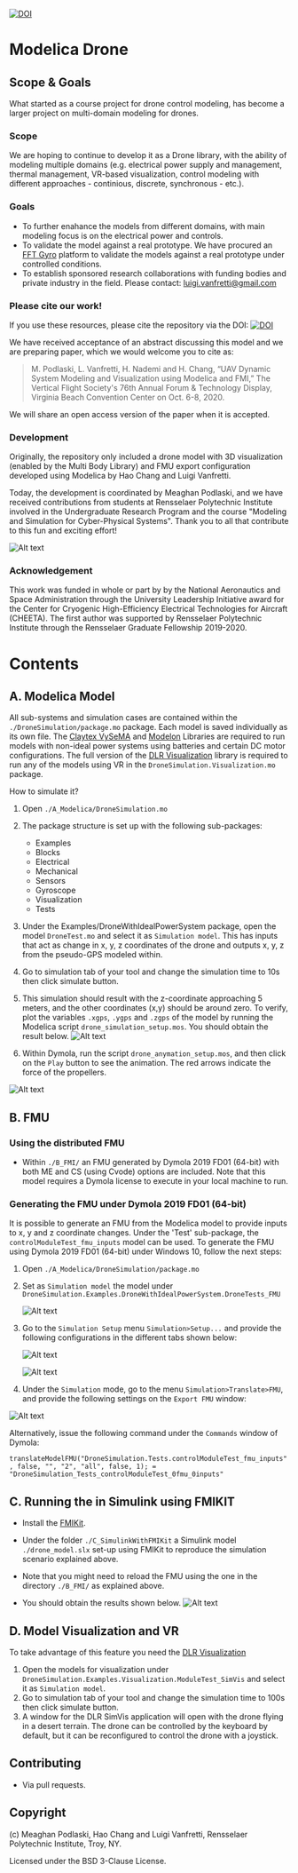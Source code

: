 [![DOI](https://zenodo.org/badge/176610570.svg)](https://zenodo.org/badge/latestdoi/176610570)

# Modelica Drone
## Scope & Goals
What started as a course project for drone control modeling, has become a larger project on multi-domain modeling for drones. 
### Scope
We are hoping to continue to develop it as a Drone library, with the ability of modeling multiple domains (e.g. electrical power supply and management, thermal management, VR-based visualization, control modeling with different approaches - continious, discrete, synchronous - etc.).
### Goals
- To further enahance the models from different domains, with main modeling focus is on the electrical power and controls.
- To validate the model against a real prototype. We have procured an [FFT Gyro](https://eurekadynamics.com/fft-gyro/) platform to validate the models against a real prototype under controlled conditions.
- To establish sponsored research collaborations with funding bodies and private industry in the field. Please contact: luigi.vanfretti@gmail.com

### Please cite our work!
If you use these resources, please cite the repository via the DOI: [![DOI](https://zenodo.org/badge/176610570.svg)](https://zenodo.org/badge/latestdoi/176610570)

We have received acceptance of an abstract discussing this model and we are preparing paper, which we would welcome you to cite as:
> M. Podlaski, L. Vanfretti, H. Nademi and H. Chang, “UAV Dynamic System Modeling and Visualization using Modelica and FMI,” The Vertical Flight Society's 76th Annual Forum & Technology Display, Virginia Beach Convention Center on Oct. 6-8, 2020. 

We will share an open access version of the paper when it is accepted.

### Development
Originally, the repository only included a drone model with 3D visualization (enabled by the Multi Body Library) and FMU export configuration developed using Modelica by Hao Chang and Luigi Vanfretti.

Today, the development is coordinated by Meaghan Podlaski, and we have received contributions from students at Rensselaer Polytechnic Institute involved in the Undergraduate Research Program and the course "Modeling and Simulation for Cyber-Physical Systems". Thank you to all that contribute to this fun and exciting effort!

![Alt text](/D_Pics/main.png "Drone Model")

### Acknowledgement 
This work was funded in whole or part by by the National Aeronautics and Space Administration through the University Leadership Initiative award for the Center for Cryogenic High-Efficiency Electrical Technologies for Aircraft (CHEETA). The first author was supported by Rensselaer Polytechnic Institute through the Rensselaer Graduate Fellowship
2019-2020.

# Contents

## A. Modelica Model

All sub-systems and simulation cases are contained within the ``./DroneSimulation/package.mo`` package. Each model is saved individually as its own file. The [Claytex VySeMA](http://https://www.claytex.com/products/dymola/model-libraries/vesyma/ "Claytex VySeMA") and [Modelon](http://https://www.modelon.com/products-services/modelon-library-suite-modelica-libraries/ "Modelon") Libraries are required to run models with non-ideal power systems using batteries and certain DC motor configurations. The full version of the [DLR Visualization](https://visualization.ltx.de/) library is required to run any of the models using VR in the ``DroneSimulation.Visualization.mo`` package.

How to simulate it?

1. Open ``./A_Modelica/DroneSimulation.mo``
2. The package structure is set up with the following sub-packages:
	- Examples
	- Blocks
	- Electrical
	- Mechanical
	- Sensors
	- Gyroscope
	- Visualization
	- Tests
3. Under the Examples/DroneWithIdealPowerSystem package, open the model ``DroneTest.mo`` and select it as ``Simulation model``. This has inputs that act as change in x, y, z coordinates of the drone and outputs x, y, z from the pseudo-GPS modeled within.
4. Go to simulation tab of your tool and change the simulation time to 10s then click simulate button.
5. This simulation should result with the z-coordinate approaching 5 meters, and the other coordinates (x,y) should be around zero. To verify, plot the variables ``.xgps``, ``.ygps`` and ``.zgps`` of the model by running the Modelica script ``drone_simulation_setup.mos``. You should obtain the result below.
![Alt text](/D_Pics/sim.png "Simulation Results")

6. Within Dymola, run the script ``drone_anymation_setup.mos``, and then click on the ``Play`` button to see the animation. The red arrows indicate the force of the propellers.

![Alt text](/D_Pics/anim.gif "Animation")

## B. FMU
### Using the distributed FMU
- Within ``./B_FMI/`` an FMU generated by Dymola 2019 FD01 (64-bit) with both ME and CS (using Cvode) options are included.
Note that this model requires a Dymola license to execute in your local machine to run.

### Generating the FMU under Dymola 2019 FD01 (64-bit)
It is possible to generate an FMU from the Modelica model to provide inputs to x, y and z coordinate changes.
Under the 'Test' sub-package, the ``controlModuleTest_fmu_inputs`` model can be used. To generate the FMU using Dymola 2019 FD01 (64-bit) under Windows 10, follow the next steps:

1. Open ``./A_Modelica/DroneSimulation/package.mo``
2. Set as ``Simulation model`` the model under ``DroneSimulation.Examples.DroneWithIdealPowerSystem.DroneTests_FMU``

	![Alt text](/D_Pics/fmiexport/02_setmodel.png "Set model")

3. Go to the ``Simulation Setup`` menu ``Simulation>Setup...`` and provide the following configurations in the different tabs shown below:

	![Alt text](/D_Pics/fmiexport/03_general.png "General Settings")

	![Alt text](/D_Pics/fmiexport/03_compiler.png "Compiler Settings")

4. Under the ``Simulation`` mode, go to the menu ``Simulation>Translate>FMU``, and provide the following settings on the ``Export FMU`` window:

![Alt text](/D_Pics/fmiexport/04_fmuconfig.png "Export FMU Settings")


Alternatively, issue the following command under the ``Commands`` window of Dymola:

``translateModelFMU("DroneSimulation.Tests.controlModuleTest_fmu_inputs", false, "", "2", "all", false, 1);
 = "DroneSimulation_Tests_controlModuleTest_0fmu_0inputs"``

## C. Running the in Simulink using FMIKIT
- Install the [FMIKit](https://github.com/CATIA-Systems/FMIKit-Simulink).

- Under the folder ``./C_SimulinkWithFMIKit`` a Simulink model ``./drone_model.slx`` set-up using FMIKit to reproduce the simulation scenario explained above.

- Note that you might need to reload the FMU using the one in the directory ``./B_FMI/`` as explained above.

- You should obtain the results shown below.
![Alt text](/D_Pics/simulinkfmikit.png "Model running in Simulink using the FMIKIT")

## D. Model Visualization and VR
To take advantage of this feature you need the [DLR Visualization](https://visualization.ltx.de/)
1. Open the models for visualization under ``DroneSimulation.Examples.Visualization.ModuleTest_SimVis`` and select it as ``Simulation model``.
2. Go to simulation tab of your tool and change the simulation time to 100s then click simulate button.
3. A window for the DLR SimVis application will open with the drone flying in a desert terrain. The drone can be controlled by the keyboard by default, but it can be reconfigured to control the drone with a joystick. 

## Contributing
- Via pull requests.

## Copyright
(c) Meaghan Podlaski, Hao Chang and Luigi Vanfretti, Rensselaer Polytechnic Institute, Troy, NY.

Licensed under the BSD 3-Clause License.
